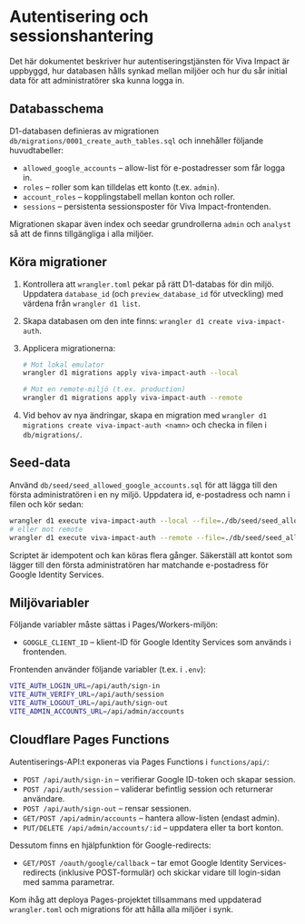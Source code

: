 # Autentisering och sessionshantering

Det här dokumentet beskriver hur autentiseringstjänsten för Viva Impact är
uppbyggd, hur databasen hålls synkad mellan miljöer och hur du sår initial data
för att administratörer ska kunna logga in.

## Databasschema

D1-databasen definieras av migrationen `db/migrations/0001_create_auth_tables.sql`
och innehåller följande huvudtabeller:

- `allowed_google_accounts` – allow-list för e-postadresser som får logga in.
- `roles` – roller som kan tilldelas ett konto (t.ex. `admin`).
- `account_roles` – kopplingstabell mellan konton och roller.
- `sessions` – persistenta sessionsposter för Viva Impact-frontenden.

Migrationen skapar även index och seedar grundrollerna `admin` och `analyst` så
att de finns tillgängliga i alla miljöer.

## Köra migrationer

1. Kontrollera att `wrangler.toml` pekar på rätt D1-databas för din miljö.
   Uppdatera `database_id` (och `preview_database_id` för utveckling) med värdena
   från `wrangler d1 list`.
2. Skapa databasen om den inte finns: `wrangler d1 create viva-impact-auth`.
3. Applicera migrationerna:

   ```bash
   # Mot lokal emulator
   wrangler d1 migrations apply viva-impact-auth --local

   # Mot en remote-miljö (t.ex. production)
   wrangler d1 migrations apply viva-impact-auth --remote
   ```

4. Vid behov av nya ändringar, skapa en migration med
   `wrangler d1 migrations create viva-impact-auth <namn>` och checka in filen i
   `db/migrations/`.

## Seed-data

Använd `db/seed/seed_allowed_google_accounts.sql` för att lägga till den första
administratören i en ny miljö. Uppdatera id, e-postadress och namn i filen och
kör sedan:

```bash
wrangler d1 execute viva-impact-auth --local --file=./db/seed/seed_allowed_google_accounts.sql
# eller mot remote
wrangler d1 execute viva-impact-auth --remote --file=./db/seed/seed_allowed_google_accounts.sql
```

Scriptet är idempotent och kan köras flera gånger. Säkerställ att kontot som
lägger till den första administratören har matchande e-postadress för Google
Identity Services.

## Miljövariabler

Följande variabler måste sättas i Pages/Workers-miljön:

- `GOOGLE_CLIENT_ID` – klient-ID för Google Identity Services som används i
  frontenden.

Frontenden använder följande variabler (t.ex. i `.env`):

```bash
VITE_AUTH_LOGIN_URL=/api/auth/sign-in
VITE_AUTH_VERIFY_URL=/api/auth/session
VITE_AUTH_LOGOUT_URL=/api/auth/sign-out
VITE_ADMIN_ACCOUNTS_URL=/api/admin/accounts
```

## Cloudflare Pages Functions

Autentiserings-API:t exponeras via Pages Functions i `functions/api/`:

- `POST /api/auth/sign-in` – verifierar Google ID-token och skapar session.
- `POST /api/auth/session` – validerar befintlig session och returnerar användare.
- `POST /api/auth/sign-out` – rensar sessionen.
- `GET/POST /api/admin/accounts` – hantera allow-listen (endast admin).
- `PUT/DELETE /api/admin/accounts/:id` – uppdatera eller ta bort konton.

Dessutom finns en hjälpfunktion för Google-redirects:

- `GET/POST /oauth/google/callback` – tar emot Google Identity Services-redirects
  (inklusive POST-formulär) och skickar vidare till login-sidan med samma
  parametrar.

Kom ihåg att deploya Pages-projektet tillsammans med uppdaterad `wrangler.toml`
och migrations för att hålla alla miljöer i synk.
